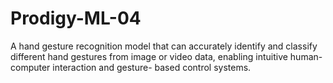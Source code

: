 # Prodigy-ML-04
A hand gesture recognition model that can accurately identify and classify different hand gestures from image or video data, enabling intuitive human-computer interaction and gesture- based control systems.
